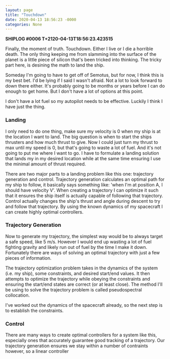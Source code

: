 ```yaml
---
layout: page
title: "Touchdown"
date: 2020-04-13 18:56:23 -0000
categories: None
---
```

<script type="text/javascript" src="http://cdn.mathjax.org/mathjax/latest/MathJax.js?config=TeX-AMS-MML_HTMLorMML"></script>


**SHIPLOG #0006 T+2120-04-13T18:56:23.423515**

Finally, the moment of truth.  Touchdown.  Either I live or I die a horrible death.  The only thing keeping me from slamming into the surface of the planet is a little piece of silicon that's been tricked into thinking.  The tricky part here, is desining the math to land the ship.

Someday I'm going to have to get off of Semotus, but for now, I think this is my best bet.  I'd be lying if I said I wasn't afraid.  Not a lot to look forward to down there either.  It's probably going to be months or years before I can do enough to get home.  But I don't have a lot of options at this point.

I don't have a lot fuel so my autopilot needs to be effective.  Luckily I think I have just the thing.


### Landing
I only need to do one thing, make sure my velocity is 0 when my ship is at the location I want to land.  The big question is when to start the ships thrusters and how much thrust to give.  Now I could just turn my thrust to max until my speed is 0, but that's going to waste a lot of fuel.  And it's not going to put me where I want to go.  I have to formulate a landing solution that lands my in my desired location while at the same time ensuring I use the minimal amount of thrust required.

There are two major parts to a landing problem like this one: trajectory generation and control.  Trajectory generation calculates an optimal path for my ship to follow, it basically says something like: 'when I'm at position A, I should have velocity V'.  When creating a trajectory I can optimize it such that it ensures the ship itself is actually capable of following that trajectory.  Control actually changes the ship's thrust and angle during descent to try and follow that trajectory.  By using the known dynamics of my spacecraft I can create highly optimal controllers.


### Trajectory Generation
Now to generate my trajectory, the simplest way would be to always target a safe speed, like 5 m/s.  However I would end up wasting a lot of fuel fighting gravity and likely run out of fuel by the time I make it down.  Fortunately there are ways of solving an optimal trajectory with just a few pieces of information.  

The trajectory optimization problem takes in the dynamics of the system (i.e. my ship), some constraints, and desired start/end values.  It then attempts to optimize the trajectory while obeying the constraints and ensuring the start/end states are correct (or at least close).  The method I'll be using to solve the trajectory problem is called pseudospectral collocation.  

I've worked out the dynamics of the spacecraft already, so the next step is to establish the constraints.


### Control
There are many ways to create optimal controllers for a system like this, especially ones that accurately guarantee good tracking of a trajectory.  Our trajectory generation ensures we stay within a number of contraints however, so a linear controller 



